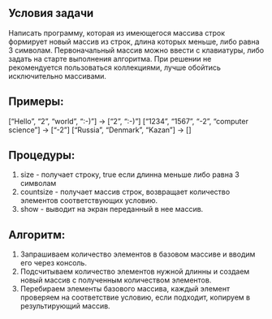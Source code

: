 ## Условия задачи

Написать программу, которая из имеющегося массива строк формирует новый массив из строк, длина которых меньше, либо равна 3 символам. Первоначальный массив можно ввести с клавиатуры, либо задать на старте выполнения алгоритма. При решении не рекомендуется пользоваться коллекциями, лучше обойтись исключительно массивами.


## Примеры:

[“Hello”, “2”, “world”, “:-)”] → [“2”, “:-)”] 
[“1234”, “1567”, “-2”, “computer science”] → [“-2”]
[“Russia”, “Denmark”, “Kazan”] → []


## Процедуры:

1. size - получает строку, true если длинна меньше либо равна 3 символам
2. countsize - получает массив строк, возвращает количество элементов соответствующих условию.
3. show - выводит на экран переданный в нее массив.


## Алгоритм:

1. Запрашиваем количество элементов в базовом массиве и вводим его через консоль.
2. Подсчитываем количество элементов нужной длинны и создаем новый массив с полученным количеством элементов.
3. Перебираем элементы базового массива, каждый элемент проверяем на соответствие условию, если подходит, копируем в результирующий массив.


